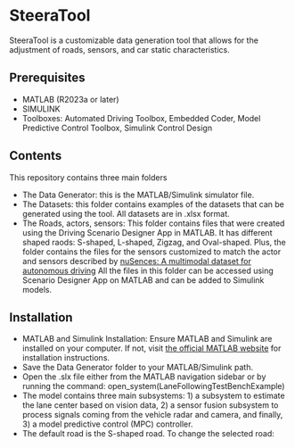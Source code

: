 # SteeraTool
SteeraTool is a customizable data generation tool that allows for the adjustment of roads, sensors, and car static characteristics.

## Prerequisites
- MATLAB (R2023a or later)
- SIMULINK
- Toolboxes: Automated Driving Toolbox, 
              Embedded Coder, 
              Model Predictive Control Toolbox, 
              Simulink Control Design
## Contents
This repository contains three main folders 
- The Data Generator: this is the MATLAB/Simulink simulator file.
- The Datasets: this folder contains examples of the datasets that can be generated using the tool. All datasets are in .xlsx format.
- The Roads, actors, sensors: This folder contains files that were created using the Driving Scenario Designer App in MATLAB. It has different shaped raods: S-shaped, L-shaped, Zigzag, and Oval-shaped. Plus, the folder contains the files for the sensors customized to match the actor and sensors described by [nuSences: A multimodal dataset for autonomous driving](https://arxiv.org/pdf/1903.11027v5.pdf) All the files in this folder can be accessed using Scenario Designer App on MATLAB and can be added to Simulink models.

## Installation
- MATLAB and Simulink Installation: Ensure MATLAB and Simulink are installed on your computer. If not, visit [the official MATLAB website](https://www.mathworks.com/) for installation instructions.
- Save the Data Generator folder to your MATLAB/Simulink path.
- Open the .slx file either from the MATLAB navigation sidebar or by running the command: open_system(LaneFollowingTestBenchExample)
- The model contains three main subsystems: 1) a subsystem to estimate the lane center based on vision data, 2) a sensor fusion subsystem to process signals coming from the vehicle radar and camera, and finally, 3) a model predictive control (MPC) controller.
- The default road is the S-shaped road. To change the selected road: 
